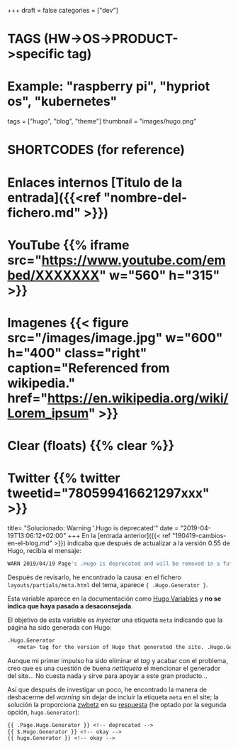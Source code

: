 +++
draft = false
categories = ["dev"]
# TAGS (HW->OS->PRODUCT->specific tag)
# Example: "raspberry pi", "hypriot os", "kubernetes"

tags = ["hugo", "blog", "theme"]
thumbnail = "images/hugo.png"

# SHORTCODES (for reference)

# Enlaces internos [Titulo de la entrada]({{<ref "nombre-del-fichero.md" >}})

# YouTube {{% iframe src="https://www.youtube.com/embed/XXXXXXX" w="560" h="315" >}}
# Imagenes {{< figure src="/images/image.jpg" w="600" h="400" class="right" caption="Referenced from wikipedia." href="https://en.wikipedia.org/wiki/Lorem_ipsum" >}}
# Clear (floats) {{% clear %}}
# Twitter {{% twitter tweetid="780599416621297xxx" >}}

title=  "Solucionado: Warning '.Hugo is deprecated'"
date = "2019-04-19T13:06:12+02:00"
+++
En la [entrada anterior]({{< ref "190419-cambios-en-el-blog.md" >}}) indicaba que después de actualizar a la versión 0.55 de Hugo, recibía el mensaje:

```bash
WARN 2019/04/19 Page's .Hugo is deprecated and will be removed in a future release. Use the global hugo function.
```

Después de revisarlo, he encontrado la causa: en el fichero `layouts/partials/meta.html` del tema, aparece `{ .Hugo.Generator }`.
<!--more-->

Esta variable aparece en la documentación como [Hugo Variables](https://gohugo.io/variables/hugo/) y **no se indica que haya pasado a desaconsejada**.

El objetivo de esta variable es _inyectar_ una etiqueta `meta` indicando que la página ha sido generada con Hugo:

```txt
.Hugo.Generator
   <meta> tag for the version of Hugo that generated the site. .Hugo.Generator outputs a complete HTML tag; e.g. <meta name="generator" content="Hugo 0.18" />
```

Aunque mi primer impulso ha sido eliminar el _tag_ y acabar con el problema, creo que es una cuestión de buena _nettiqueta_ el mencionar el generador del site... No cuesta nada y sirve para apoyar a este gran producto...

Así que después de investigar un poco, he encontrado la manera de deshacerme del _warning_ sin dejar de incluir la etiqueta `meta` en el site; la solución la proporciona [zwbetz](https://discourse.gohugo.io/u/zwbetz) en su [respuesta](https://discourse.gohugo.io/t/pages-hugo-is-deprecated-as-of-0-55-0/17991/2) (he optado por la segunda opción, `hugo.Generator`):

```txt
{{ .Page.Hugo.Generator }} <!-- deprecated -->
{{ $.Hugo.Generator }} <!-- okay -->
{{ hugo.Generator }} <!-- okay -->
```